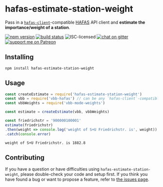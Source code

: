 # hafas-estimate-station-weight

Pass in a [`hafas-client`](https://github.com/public-transport/hafas-client#hafas-client)-compatible [HAFAS](https://de.wikipedia.org/wiki/HAFAS) API client and **estimate the importance/weight of a station**.

[![npm version](https://img.shields.io/npm/v/hafas-estimate-station-weight.svg)](https://www.npmjs.com/package/hafas-estimate-station-weight)
[![build status](https://api.travis-ci.org/derhuerst/hafas-estimate-station-weight.svg?branch=master)](https://travis-ci.org/derhuerst/hafas-estimate-station-weight)
![ISC-licensed](https://img.shields.io/github/license/derhuerst/hafas-estimate-station-weight.svg)
[![chat on gitter](https://badges.gitter.im/derhuerst.svg)](https://gitter.im/derhuerst)
[![support me on Patreon](https://img.shields.io/badge/support%20me-on%20patreon-fa7664.svg)](https://patreon.com/derhuerst)


## Installing

```shell
npm install hafas-estimate-station-weight
```


## Usage

```js
const createEstimate = require('hafas-estimate-station-weight')
const vbb = require('vbb-hafas') // can be any `hafas-client`-compatible client
const vbbWeights = require('vbb-mode-weights')

const estimate = createEstimate(vbb, vbbWeights)

const friedrichstr = '900000100001'
estimate(friedrichstr)
.then(weight => console.log('weight of S+U Friedrichstr. is', weight))
.catch(console.error)
```

```
weight of S+U Friedrichstr. is 1882.8
```


## Contributing

If you have a question or have difficulties using `hafas-estimate-station-weight`, please double-check your code and setup first. If you think you have found a bug or want to propose a feature, refer to [the issues page](https://github.com/derhuerst/hafas-estimate-station-weight/issues).
